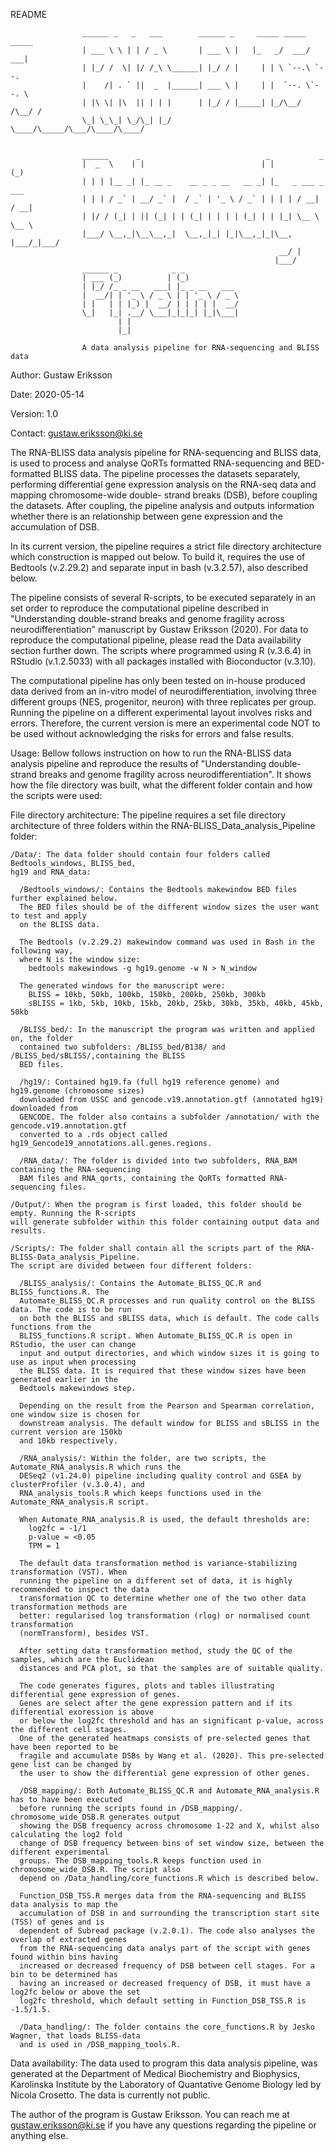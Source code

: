 README


                    ______ _   _   ___        ______ _     _____ _____ _____   
                    | ___ \ \ | | / _ \       | ___ \ |   |_   _/  ___/  ___|  
                    | |_/ /  \| |/ /_\ \______| |_/ / |     | | \ `--.\ `--.   
                    |    /| . ` ||  _  |______| ___ \ |     | |  `--. \`--. \  
                    | |\ \| |\  || | | |      | |_/ / |_____| |_/\__/ /\__/ /  
                    \_| \_\_| \_/\_| |_/      \____/\_____/\___/\____/\____/   


                    ______      _                            _           _     
                    |  _  \    | |                          | |         (_)    
                    | | | |__ _| |_ __ _    __ _ _ __   __ _| |_   _ ___ _ ___ 
                    | | | / _` | __/ _` |  / _` | '_ \ / _` | | | | / __| / __|
                    | |/ / (_| | || (_| | | (_| | | | | (_| | | |_| \__ \ \__ \
                    |___/ \__,_|\__\__,_|  \__,_|_| |_|\__,_|_|\__, |___/_|___/
                                                                __/ |          
                                                               |___/           
                    ______ _            _ _                                    
                    | ___ (_)          | (_)                                   
                    | |_/ /_ _ __   ___| |_ _ __   ___                         
                    |  __/| | '_ \ / _ \ | | '_ \ / _ \                        
                    | |   | | |_) |  __/ | | | | |  __/                        
                    \_|   |_| .__/ \___|_|_|_| |_|\___|                        
                            | |                                                
                            |_|                                                

                    A data analysis pipeline for RNA-sequencing and BLISS data

Author: Gustaw Eriksson

Date: 2020-05-14

Version: 1.0

Contact: gustaw.eriksson@ki.se

The RNA-BLISS data analysis pipeline for RNA-sequencing and BLISS data, is used
to  process and analyse QoRTs formatted RNA-sequencing and BED-formatted BLISS
data. The pipeline processes the datasets separately, performing differential
gene expression analysis on the RNA-seq data and mapping chromosome-wide double-
strand breaks (DSB), before coupling the datasets. After coupling, the pipeline
analysis and outputs information whether there is an relationship between gene
expression and the accumulation of DSB.

In its current version, the pipeline requires a strict file directory
architecture which construction is mapped out below. To build it, requires the
use of Bedtools (v.2.29.2) and separate input in bash (v.3.2.57), also described
below.

The pipeline consists of several R-scripts, to be executed separately in an set
order to reproduce the computational pipeline described in "Understanding
double-strand breaks and genome fragility across neurodifferentiation"
manuscript by Gustaw Eriksson (2020). For data to reproduce the computational 
pipeline, please read the Data availability section further down. The scripts where 
programmed using R (v.3.6.4) in RStudio (v.1.2.5033) with all packages installed 
with Bioconductor (v.3.10).   

The computational pipeline has only been tested on in-house produced data
derived from an in-vitro model of neurodifferentiation, involving three different 
groups (NES, progenitor, neuron) with three replicates per group. Running the pipeline 
on a different experimental layout involves risks and errors. Therefore, the current 
version is mere an experimental code NOT to be used without acknowledging the risks for 
errors and false results.

Usage:
Bellow follows instruction on how to run the RNA-BLISS data analysis pipeline
and reproduce the results of "Understanding double-strand breaks and genome
fragility across neurodifferentiation". It shows how the file directory was built, what 
the different folder contain and how the scripts were used:

  File directory architecture:
  The pipeline requires a set file directory architecture of three folders within
  the RNA-BLISS_Data_analysis_Pipeline folder:

    /Data/: The data folder should contain four folders called Bedtools_windows, BLISS_bed, 
    hg19 and RNA_data:

      /Bedtools_windows/: Contains the Bedtools makewindow BED files further explained below. 
      The BED files should be of the different window sizes the user want to test and apply 
      on the BLISS data.

      The Bedtools (v.2.29.2) makewindow command was used in Bash in the following way, 
      where N is the window size:
        bedtools makewindows -g hg19.genome -w N > N_window

      The generated windows for the manuscript were:
        BLISS = 10kb, 50kb, 100kb, 150kb, 200kb, 250kb, 300kb
        sBLISS = 1kb, 5kb, 10kb, 15kb, 20kb, 25kb, 30kb, 35kb, 40kb, 45kb, 50kb

      /BLISS_bed/: In the manuscript the program was written and applied on, the folder 
      contained two subfolders: /BLISS_bed/B138/ and /BLISS_bed/sBLISS/,containing the BLISS 
      BED files.

      /hg19/: Contained hg19.fa (full hg19 reference genome) and hg19.genome (chromosome sizes) 
      downloaded from USSC and gencode.v19.annotation.gtf (annotated hg19) downloaded from 
      GENCODE. The folder also contains a subfolder /annotation/ with the gencode.v19.annotation.gtf 
      converted to a .rds object called hg19_Gencode19_annotations.all.genes.regions.

      /RNA_data/: The folder is divided into two subfolders, RNA_BAM containing the RNA-sequencing 
      BAM files and RNA_qorts, containing the QoRTs formatted RNA-sequencing files.

    /Output/: When the program is first loaded, this folder should be empty. Running the R-scripts 
    will generate subfolder within this folder containing output data and results.

    /Scripts/: The folder shall contain all the scripts part of the RNA-BLISS-Data_analysis_Pipeline. 
    The script are divided between four different folders:

      /BLISS_analysis/: Contains the Automate_BLISS_QC.R and BLISS_functions.R. The 
      Automate_BLISS_QC.R processes and run quality control on the BLISS data. The code is to be run 
      on both the BLISS and sBLISS data, which is default. The code calls functions from the 
      BLISS_functions.R script. When Automate_BLISS_QC.R is open in RStudio, the user can change 
      input and output directories, and which window sizes it is going to use as input when processing 
      the BLISS data. It is required that these window sizes have been generated earlier in the 
      Bedtools makewindows step.

      Depending on the result from the Pearson and Spearman correlation, one window size is chosen for 
      downstream analysis. The default window for BLISS and sBLISS in the current version are 150kb 
      and 10kb respectively.

      /RNA_analysis/: Within the folder, are two scripts, the Automate_RNA_analysis.R which runs the 
      DESeq2 (v1.24.0) pipeline including quality control and GSEA by clusterProfiler (v.3.0.4), and 
      RNA_analysis_tools.R which keeps functions used in the Automate_RNA_analysis.R script.

      When Automate_RNA_analysis.R is used, the default thresholds are:
        log2fc = -1/1
        p-value = <0.05
        TPM = 1

      The default data transformation method is variance-stabilizing transformation (VST). When 
      running the pipeline on a different set of data, it is highly recommended to inspect the data 
      transformation QC to determine whether one of the two other data transformation methods are 
      better: regularised log transformation (rlog) or normalised count transformation 
      (normTransform), besides VST.

      After setting data transformation method, study the QC of the samples, which are the Euclidean 
      distances and PCA plot, so that the samples are of suitable quality.

      The code generates figures, plots and tables illustrating differential gene expression of genes. 
      Genes are select after the gene expression pattern and if its differential exoression is above 
      or below the log2fc threshold and has an significant p-value, across the different cell stages. 
      One of the generated heatmaps consists of pre-selected genes that have been reported to be 
      fragile and accumulate DSBs by Wang et al. (2020). This pre-selected gene list can be changed by 
      the user to show the differential gene expression of other genes.

      /DSB_mapping/: Both Automate_BLISS_QC.R and Automate_RNA_analysis.R has to have been executed 
      before running the scripts found in /DSB_mapping/. chromosome_wide_DSB.R generates output 
      showing the DSB frequency across chromosome 1-22 and X, whilst also calculating the log2 fold 
      change of DSB frequency between bins of set window size, between the different experimental 
      groups. The DSB_mapping_tools.R keeps function used in chromosome_wide_DSB.R. The script also 
      depend on /Data_handling/core_functions.R which is described below.

      Function_DSB_TSS.R merges data from the RNA-sequencing and BLISS data analysis to map the 
      accumulation of DSB in and surrounding the transcription start site (TSS) of genes and is 
      dependent of Subread package (v.2.0.1). The code also analyses the overlap of extracted genes 
      from the RNA-sequencing data analys part of the script with genes found within bins having 
      increased or decreased frequency of DSB between cell stages. For a bin to be determined has 
      having an increased or decreased frequency of DSB, it must have a log2fc below or above the set 
      log2fc threshold, which default setting in Function_DSB_TSS.R is -1.5/1.5.

      /Data_handling/: The folder contains the core_functions.R by Jesko Wagner, that loads BLISS-data 
      and is used in /DSB_mapping_tools.R.

Data availability:
The data used to program this data analysis pipeline, was generated at the Department of Medical 
Biochemistry and Biophysics, Karolinska Institute by the Laboratory of Quantative Genome Biology led by 
Nicola Crosetto. The data is currently not public.

The author of the program is Gustaw Eriksson. You can reach me at gustaw.eriksson@ki.se if you have any 
questions regarding the pipeline or anything else.
